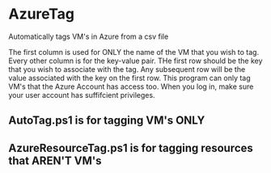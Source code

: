 # AzureTag
Automatically tags VM's in Azure from a csv file

The first column is used for ONLY the name of the VM that you wish to tag.
Every other column is for the key-value pair.
THe first row should be the key that you wish to associate with the tag.
Any subsequent row will be the value associated with the key on the first row.
This program can only tag VM's that the Azure Account has access too. 
When you log in, make sure your user account has suffifcient privileges.

## AutoTag.ps1 is for tagging VM's ONLY <h2>
## AzureResourceTag.ps1 is for tagging resources that AREN'T VM's <h2>
